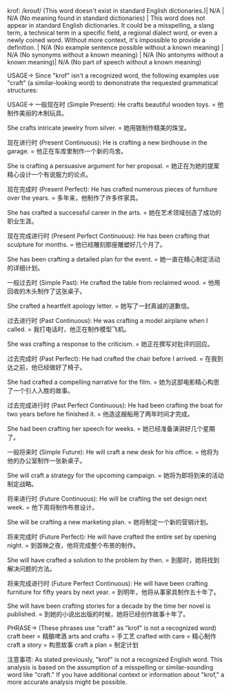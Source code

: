 krof: /kroʊf/ (This word doesn't exist in standard English dictionaries.)|  N/A |  N/A (No meaning found in standard dictionaries) |  This word does not appear in standard English dictionaries. It could be a misspelling, a slang term, a technical term in a specific field, a regional dialect word, or even a newly coined word.  Without more context, it's impossible to provide a definition. |  N/A (No example sentence possible without a known meaning) | N/A (No synonyms without a known meaning) | N/A (No antonyms without a known meaning)| N/A (No part of speech without a known meaning)


USAGE-> Since "krof" isn't a recognized word, the following examples use "craft" (a similar-looking word) to demonstrate the requested grammatical structures:

USAGE->
一般现在时 (Simple Present):
He crafts beautiful wooden toys. = 他制作美丽的木制玩具。

She crafts intricate jewelry from silver. = 她用银制作精美的珠宝。


现在进行时 (Present Continuous):
He is crafting a new birdhouse in the garage. = 他正在车库里制作一个新的鸟舍。

She is crafting a persuasive argument for her proposal. = 她正在为她的提案精心设计一个有说服力的论点。


现在完成时 (Present Perfect):
He has crafted numerous pieces of furniture over the years. = 多年来，他制作了许多件家具。

She has crafted a successful career in the arts. = 她在艺术领域创造了成功的职业生涯。


现在完成进行时 (Present Perfect Continuous):
He has been crafting that sculpture for months. = 他已经雕刻那座雕塑好几个月了。

She has been crafting a detailed plan for the event. = 她一直在精心制定活动的详细计划。


一般过去时 (Simple Past):
He crafted the table from reclaimed wood. = 他用回收的木头制作了这张桌子。

She crafted a heartfelt apology letter. = 她写了一封真诚的道歉信。


过去进行时 (Past Continuous):
He was crafting a model airplane when I called. = 我打电话时，他正在制作模型飞机。

She was crafting a response to the criticism. = 她正在撰写对批评的回应。


过去完成时 (Past Perfect):
He had crafted the chair before I arrived. = 在我到达之前，他已经做好了椅子。

She had crafted a compelling narrative for the film. = 她为这部电影精心构思了一个引人入胜的故事。


过去完成进行时 (Past Perfect Continuous):
He had been crafting the boat for two years before he finished it.  = 他造这艘船用了两年时间才完成。

She had been crafting her speech for weeks. = 她已经准备演讲好几个星期了。


一般将来时 (Simple Future):
He will craft a new desk for his office. = 他将为他的办公室制作一张新桌子。

She will craft a strategy for the upcoming campaign. = 她将为即将到来的活动制定战略。


将来进行时 (Future Continuous):
He will be crafting the set design next week. = 他下周将制作布景设计。

She will be crafting a new marketing plan. = 她将制定一个新的营销计划。


将来完成时 (Future Perfect):
He will have crafted the entire set by opening night. = 到首映之夜，他将完成整个布景的制作。

She will have crafted a solution to the problem by then. = 到那时，她将找到解决问题的方法。


将来完成进行时 (Future Perfect Continuous):
He will have been crafting furniture for fifty years by next year. = 到明年，他将从事家具制作五十年了。

She will have been crafting stories for a decade by the time her novel is published. = 到她的小说出出版的时候，她将已经创作故事十年了。



PHRASE->  (These phrases use "craft" as "krof" is not a recognized word)
craft beer =  精酿啤酒
arts and crafts = 手工艺
crafted with care =  精心制作
craft a story =  构思故事
craft a plan = 制定计划


注意事项:  As stated previously, "krof" is not a recognized English word.  This analysis is based on the assumption of a misspelling or similar-sounding word like "craft."  If you have additional context or information about "krof," a more accurate analysis might be possible.
